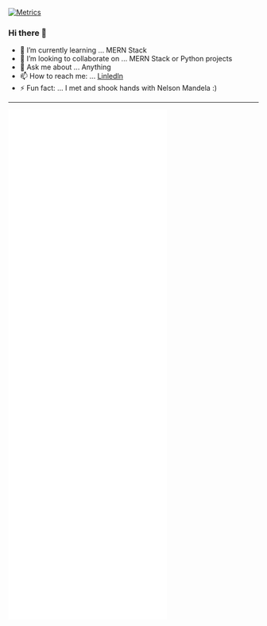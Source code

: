 [![Metrics](https://github.com/NicBritz/NicBritz/actions/workflows/Action.yml/badge.svg?branch=main)](https://github.com/NicBritz/NicBritz/actions/workflows/Action.yml)

### Hi there 👋

- 🌱 I’m currently learning ... MERN Stack
- 👯 I’m looking to collaborate on ... MERN Stack or Python projects
- 💬 Ask me about ... Anything
- 📫 How to reach me: ... [LinledIn]( https://www.linkedin.com/in/nico-b-2375759a/)
- ⚡ Fun fact: ... I met and shook hands with Nelson Mandela :)

--------

<!-- If you're using "main" as default branch -->
![Metrics](https://github.com/NicBritz/NicBritz/blob/main/github-metrics.svg)



